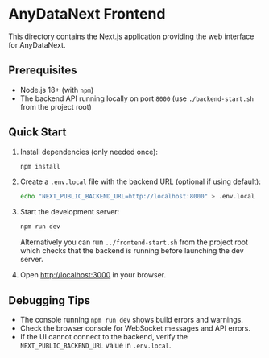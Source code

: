 # AnyDataNext Frontend

This directory contains the Next.js application providing the web interface for AnyDataNext.

## Prerequisites

- Node.js 18+ (with `npm`)
- The backend API running locally on port `8000` (use `./backend-start.sh` from the project root)

## Quick Start

1. Install dependencies (only needed once):

   ```bash
   npm install
   ```

2. Create a `.env.local` file with the backend URL (optional if using default):

   ```bash
   echo "NEXT_PUBLIC_BACKEND_URL=http://localhost:8000" > .env.local
   ```

3. Start the development server:

   ```bash
   npm run dev
   ```

   Alternatively you can run `../frontend-start.sh` from the project root which
   checks that the backend is running before launching the dev server.

4. Open <http://localhost:3000> in your browser.

## Debugging Tips

- The console running `npm run dev` shows build errors and warnings.
- Check the browser console for WebSocket messages and API errors.
- If the UI cannot connect to the backend, verify the `NEXT_PUBLIC_BACKEND_URL`
  value in `.env.local`.

